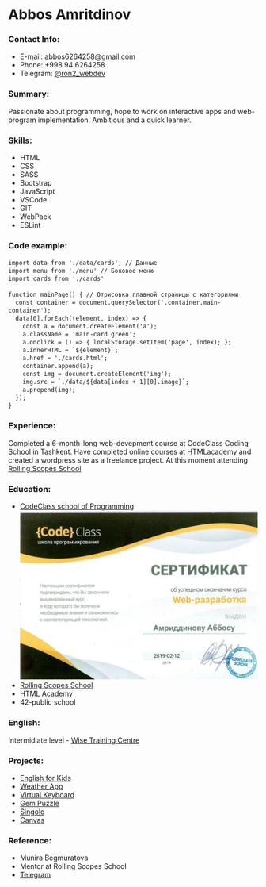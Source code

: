 
# Abbos Amritdinov

### Contact Info:
  * E-mail: abbos6264258@gmail.com
  * Phone: +998 94 6264258
  * Telegram: [@ron2_webdev](http://t.me/rON2_webdev)

### Summary:
  Passionate about programming, hope to work on interactive apps and web-program implementation. Ambitious and a quick learner.

### Skills:
  * HTML
  * CSS
  * SASS
  * Bootstrap
  * JavaScript
  * VSCode
  * GIT
  * WebPack
  * ESLint

### Code example: 
```JS
import data from './data/cards'; // Данные
import menu from './menu' // Боковое меню
import cards from './cards'

function mainPage() { // Отрисовка главной страницы с категориями
  const container = document.querySelector('.container.main-container');
  data[0].forEach((element, index) => {
    const a = document.createElement('a');
    a.className = 'main-card green';
    a.onclick = () => { localStorage.setItem('page', index); };
    a.innerHTML = `${element}`;
    a.href = './cards.html';
    container.append(a);
    const img = document.createElement('img');
    img.src = `./data/${data[index + 1][0].image}`;
    a.prepend(img);
  });
}
```

### Experience:
 Completed a 6-month-long web-devepment course at CodeClass Coding School in Tashkent. Have completed online courses at HTMLacademy and created a wordpress site as a freelance project.
 At this moment attending [Rolling Scopes School](http://rs.school)
 

### Education:
- [CodeClass school of Programming](https://codeclass.uz)
 ![CodeClass](img.jpg)
- [Rolling Scopes School](https://rs.school)
- [HTML Academy](https://htmlacademy.ru)
- 42-public school 

### English:
 Intermidiate level - [Wise Training Centre](http://wisetraining.uz)
 
### Projects:
* [English for Kids](https://abbos-ron2.github.io/english/index.html)
* [Weather App](https://abbos-ron2.github.io/weather)
* [Virtual Keyboard](http://abbos-ron2.github.io/virtual-keyboard)
* [Gem Puzzle](https://modest-aryabhata-b20112.netlify.com)
* [Singolo](https://abbos-ron2.github.io/singolo)
* [Canvas](https://abbos-ron2.github.io/codejam-image-api)


### Reference:
- Munira Begmuratova 
- Mentor at Rolling Scopes School
- [Telegram](https://t.me/@Muneeesh)






